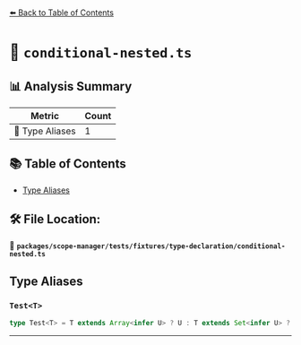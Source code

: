 [⬅️ Back to Table of Contents](../../../../../index.md)

# 📄 `conditional-nested.ts`

## 📊 Analysis Summary

| Metric | Count |
|--------|-------|
| 📑 Type Aliases | 1 |

## 📚 Table of Contents

- [Type Aliases](#type-aliases)

## 🛠️ File Location:
📂 **`packages/scope-manager/tests/fixtures/type-declaration/conditional-nested.ts`**

## Type Aliases

### `Test<T>`

```ts
type Test<T> = T extends Array<infer U> ? U : T extends Set<infer U> ? U : never;
```


---